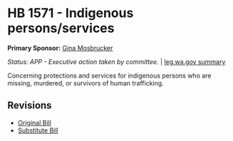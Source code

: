 # HB 1571 - Indigenous persons/services
**Primary Sponsor:** [Gina Mosbrucker](/person/leg/gina.mosbrucker.md)

*Status: APP - Executive action taken by committee.* | [leg.wa.gov summary](https://app.leg.wa.gov/billsummary?BillNumber=1571&Year=2021)

Concerning protections and services for indigenous persons who are missing, murdered, or survivors of human trafficking.

## Revisions
* [Original Bill](1/)
* [Substitute Bill](S/)